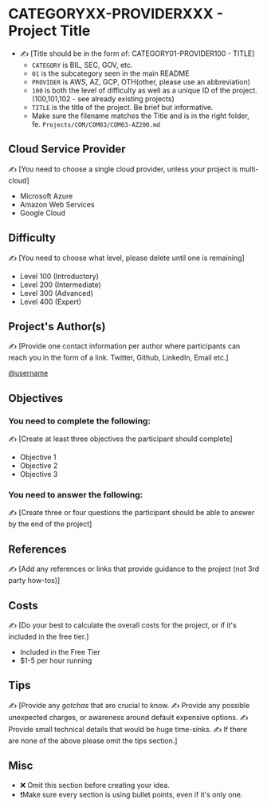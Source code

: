 # CATEGORYXX-PROVIDERXXX - Project Title

- ✍️ [Title should be in the form of: CATEGORY01-PROVIDER100 - TITLE]
  - `CATEGORY` is BIL, SEC, GOV, etc.
  - `01` is the subcategory seen in the main README
  - `PROVIDER` is AWS, AZ, GCP, OTH(other, please use an abbreviation)
  - `100` is both the level of difficulty as well as a unique ID of the project. (100,101,102 - see already existing projects)
  - `TITLE` is the title of the project. Be brief but informative.
  - Make sure the filename matches the Title and is in the right folder, fe. `Projects/COM/COM03/COM03-AZ200.md`


## Cloud Service Provider
✍️ [You need to choose a single cloud provider, unless your project is multi-cloud]
- Microsoft Azure
- Amazon Web Services
- Google Cloud

## Difficulty
✍️ [You need to choose what level, please delete until one is remaining]
- Level 100 (Introductory)
- Level 200 (Intermediate)
- Level 300 (Advanced)
- Level 400 (Expert)

## Project's Author(s)
✍️ [Provide one contact information per author where participants can reach you in the form of a link. Twitter, Github, LinkedIn, Email etc.]

[@username](https://twitter/username)

## Objectives

### You need to complete the following:
✍️  [Create at least three objectives the participant should complete]

- Objective 1
- Objective 2
- Objective 3

### You need to answer the following:
✍️  [Create three or four questions the participant should be able to answer by the end of the project]

## References
✍️  [Add any references or links that provide guidance to the project (not 3rd party how-tos)]

## Costs
✍️ [Do your best to calculate the overall costs for the project, or if it's included in the free tier.]
- Included in the Free Tier
- $1-5 per hour running

## Tips
✍️  [Provide any _gotchas_ that are crucial to know.
✍️  Provide any possible unexpected charges, or awareness around default expensive options.
✍️  Provide small technical details that would be huge time-sinks.
✍️  If there are none of the above please omit the tips section.]

## Misc
- ❌ Omit this section before creating your idea.
- ❗️Make sure every section is using bullet points, even if it's only one.
